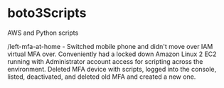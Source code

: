 # boto3Scripts
AWS and Python scripts

/left-mfa-at-home - Switched mobile phone and didn't move over IAM virtual MFA over. Conveniently had a locked down Amazon Linux 2 EC2 running with Administrator account access for scripting across the environment. Deleted MFA device with scripts, logged into the console, listed, deactivated, and deleted old MFA and created a new one.
